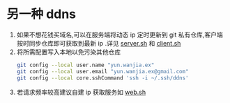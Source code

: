 # 另一种 ddns
1. 如果不想花钱买域名,可以在服务端将动态 ip 定时更新到 git 私有仓库,客户端按时同步仓库即可获取到最新 ip .详见 [server.sh](./server.sh) 和 [client.sh](./client.sh)
2. 将所需配置写入本地以免污染其他仓库
    ```bash
    git config --local user.name "yun.wanjia.ex"
    git config --local user.email "yun.wanjia.ex@gmail.com"
    git config --local core.sshCommand 'ssh -i ~/.ssh/ddns'
    ```
3. 若请求频率较高建议自建 ip 获取服务如 [web.sh](./web.sh)